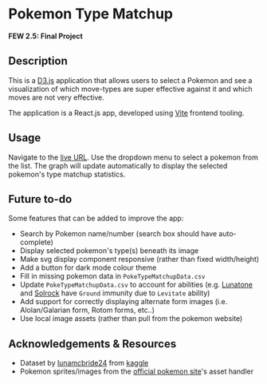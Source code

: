 # Pokemon Type Matchup

**FEW 2.5: Final Project**

## Description

This is a [D3.js](https://d3js.org/) application that allows users to select a Pokemon and see a visualization of which move-types are super effective against it and which moves are not very effective.

The application is a React.js app, developed using [Vite](https://vitejs.dev/) frontend tooling.

## Usage

Navigate to the [live URL](https://shah-a.github.io/few2.5-07-final-project/). Use the dropdown menu to select a pokemon from the list. The graph will update automatically to display the selected pokemon's type matchup statistics.

## Future to-do

Some features that can be added to improve the app:

- Search by Pokemon name/number (search box should have auto-complete)
- Display selected pokemon's type(s) beneath its image
- Make svg display component responsive (rather than fixed width/height)
- Add a button for dark mode colour theme
- Fill in missing pokemon data in `PokeTypeMatchupData.csv`
- Update `PokeTypeMatchupData.csv` to account for abilities (e.g. [Lunatone](https://pokemondb.net/pokedex/lunatone) and [Solrock](https://pokemondb.net/pokedex/solrock) have `Ground` immunity due to `Levitate` ability)
- Add support for correctly displaying alternate form images (i.e. Alolan/Galarian form, Rotom forms, etc..)
- Use local image assets (rather than pull from the pokemon website)

## Acknowledgements & Resources

- Dataset by [lunamcbride24](https://www.kaggle.com/lunamcbride24) from [kaggle](https://www.kaggle.com/lunamcbride24/pokemon-type-matchup-data)
- Pokemon sprites/images from the [official pokemon site](https://www.pokemon.com/us/pokedex/)'s asset handler
